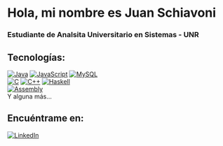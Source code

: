 # Hola, mi nombre es Juan Schiavoni
### Estudiante de Analsita Universitario en Sistemas - UNR

## Tecnologías:
[![Java](https://img.shields.io/badge/Java-007396?style=for-the-badge&logo=java&logoColor=white&labelColor=101010)]()
[![JavaScript](https://img.shields.io/badge/JavaScript-F7DF1E?style=for-the-badge&logo=javascript&logoColor=white&labelColor=101010)]()
[![MySQL](https://img.shields.io/badge/MySQL-4479A1?style=for-the-badge&logo=mysql&logoColor=white&labelColor=101010)]()
</br>
[![C](https://img.shields.io/badge/C-232F3E?style=for-the-badge&logo=C&logoColor=white&labelColor=101010)]()
[![C++](https://img.shields.io/badge/C%2B%2B-47A248?style=for-the-badge&logo=C%2B%2B&logoColor=white&labelColor=101010)]()
[![Haskell](https://img.shields.io/badge/Haskell-339933?style=for-the-badge&logo=Haskell&logoColor=white&labelColor=101010)]()
</br>
[![Assembly](https://img.shields.io/badge/Assembly-999999?style=for-the-badge&logo=AssemblyScript&logoColor=white&labelColor=101010)]()
</br>
Y alguna más...

## Encuéntrame en:
[![LinkedIn](https://img.shields.io/badge/LinkedIn-Juan_Schiavoni-oo77B5?style=for-the-badge&logo=linkedin&logoColor=white&labelColor=101010)](https://www.linkedin.com/in/juan-schiavoni-a97110268/)
